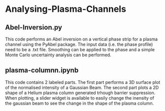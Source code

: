 # Analysing-Plasma-Channels

## Abel-Inversion.py

This code performs an Abel inversion on a vertical phase strip for a plasma channel using the PyAbel package. The input data (i.e. the phase profile) need to be a .txt file. Smoothing can be applied to the phase and a simple Monte Carlo uncertainty analysis can be performed.

## plasma-columnn.ipynb

This code contains 2 labeled parts. The first part performs a 3D surface plot of the normalised intensity of a Gaussian Beam.
The second part plots a 2D shape of a Helium plasma column generated trhough barrier suppression. When plotting, a slider widget is available to easily change the inensity of the gaussian beam to see the change in the shape of the plasma column.
